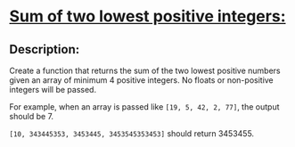 # [Sum of two lowest positive integers:](https://www.codewars.com/kata/558fc85d8fd1938afb000014)

## Description:

Create a function that returns the sum of the two lowest positive numbers given an array of minimum 4 positive integers. No floats or non-positive integers will be passed.

For example, when an array is passed like `[19, 5, 42, 2, 77]`, the output should be 7.

`[10, 343445353, 3453445, 3453545353453]` should return 3453455.
